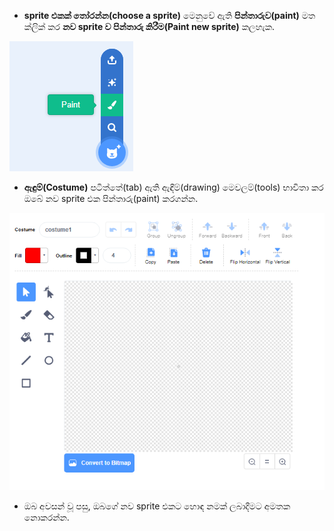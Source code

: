 - **sprite එකක් තෝරන්න(choose a sprite)** මෙනුවේ ඇති **පින්තාරුව(paint)** මත ක්ලික් කර **නව sprite ව පින්තාරු කිරීම(Paint new sprite)** කලහැක.

![new_sprite](images/new_sprite.png)

- **ඇඳුම්(Costume)** පටිත්තේ(tab) ඇති ඇඳීම්(drawing) මෙවලම්(tools) භාවිතා කර ඔබේ නව sprite එක පින්තාරු(paint) කරගන්න.

![paint_tools](images/paint_tools.png)

- ඔබ අවසන් වූ පසු, ඔබගේ නව sprite එකට හොඳ නමක් ලබාදීමට අමතක නොකරන්න.